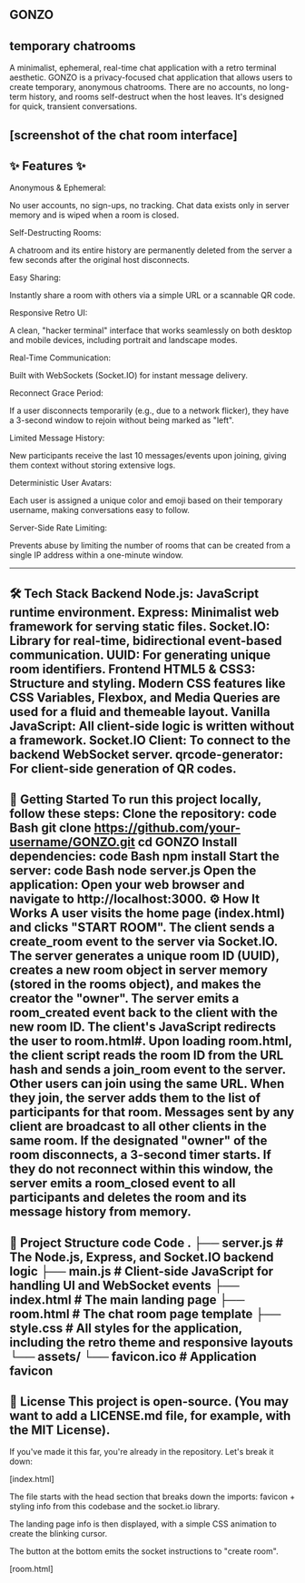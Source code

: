 GONZO
------------------------
temporary chatrooms
------------------------
A minimalist, ephemeral, real-time chat application with a retro terminal aesthetic.
GONZO is a privacy-focused chat application that allows users to create temporary, anonymous chatrooms. There are no accounts, no long-term history, and rooms self-destruct when the host leaves. It's designed for quick, transient conversations.

[screenshot of the chat room interface]
------------------------
✨ Features ✨
------------------------
Anonymous & Ephemeral:

No user accounts, no sign-ups, no tracking. Chat data exists only in server memory and is wiped when a room is closed.

Self-Destructing Rooms:

 A chatroom and its entire history are permanently deleted from the server a few seconds after the original host disconnects.

Easy Sharing:

 Instantly share a room with others via a simple URL or a scannable QR code.

Responsive Retro UI:

 A clean, "hacker terminal" interface that works seamlessly on both desktop and mobile devices, including portrait and landscape modes.

Real-Time Communication:

 Built with WebSockets (Socket.IO) for instant message delivery.

Reconnect Grace Period:

 If a user disconnects temporarily (e.g., due to a network flicker), they have a 3-second window to rejoin without being marked as "left".

Limited Message History:

 New participants receive the last 10 messages/events upon joining, giving them context without storing extensive logs.

Deterministic User Avatars:

 Each user is assigned a unique color and emoji based on their temporary username, making conversations easy to follow.

Server-Side Rate Limiting:

 Prevents abuse by limiting the number of rooms that can be created from a single IP address within a one-minute window.

------------------------
🛠️ Tech Stack
Backend
Node.js: JavaScript runtime environment.
Express: Minimalist web framework for serving static files.
Socket.IO: Library for real-time, bidirectional event-based communication.
UUID: For generating unique room identifiers.
Frontend
HTML5 & CSS3: Structure and styling.
Modern CSS features like CSS Variables, Flexbox, and Media Queries are used for a fluid and themeable layout.
Vanilla JavaScript: All client-side logic is written without a framework.
Socket.IO Client: To connect to the backend WebSocket server.
qrcode-generator: For client-side generation of QR codes.
------------------------
🚀 Getting Started
To run this project locally, follow these steps:
Clone the repository:
code
Bash
git clone https://github.com/your-username/GONZO.git
cd GONZO
Install dependencies:
code
Bash
npm install
Start the server:
code
Bash
node server.js
Open the application:
Open your web browser and navigate to http://localhost:3000.
⚙️ How It Works
A user visits the home page (index.html) and clicks "START ROOM".
The client sends a create_room event to the server via Socket.IO.
The server generates a unique room ID (UUID), creates a new room object in server memory (stored in the rooms object), and makes the creator the "owner".
The server emits a room_created event back to the client with the new room ID.
The client's JavaScript redirects the user to room.html#<roomId>.
Upon loading room.html, the client script reads the room ID from the URL hash and sends a join_room event to the server.
Other users can join using the same URL. When they join, the server adds them to the list of participants for that room.
Messages sent by any client are broadcast to all other clients in the same room.
If the designated "owner" of the room disconnects, a 3-second timer starts. If they do not reconnect within this window, the server emits a room_closed event to all participants and deletes the room and its message history from memory.
------------------------
📁 Project Structure
code
Code
.
├── server.js           # The Node.js, Express, and Socket.IO backend logic
├── main.js             # Client-side JavaScript for handling UI and WebSocket events
├── index.html          # The main landing page
├── room.html           # The chat room page template
├── style.css           # All styles for the application, including the retro theme and responsive layouts
└── assets/
    └── favicon.ico     # Application favicon
------------------------
📜 License
This project is open-source. (You may want to add a LICENSE.md file, for example, with the MIT License).
------------------------
If you've made it this far, you're already in the repository.  Let's break it down:

[index.html]

The file starts with the head section that breaks down the imports: favicon + styling info from this codebase and the socket.io library.

The landing page info is then displayed, with a simple CSS animation to create the blinking cursor.

The button at the bottom emits the socket instructions to "create room".

[room.html]


